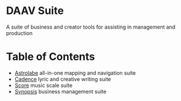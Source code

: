 # DAAV Suite
 A suite of business and creator tools for assisting in management and production

# Table of Contents
 - [Astrolabe](https://github.com/daavllc/Suite/blob/master/Astrolabe) all-in-one mapping and navigation suite
 - [Cadence](https://github.com/daavllc/Suite/blob/master/Cadence) lyric and creative writing suite
 - [Score](https://github.com/daavllc/Suite/blob/master/Score) music scale suite
 - [Synopsis](https://github.com/daavllc/Suite/blob/master/Synopsis) business management suite